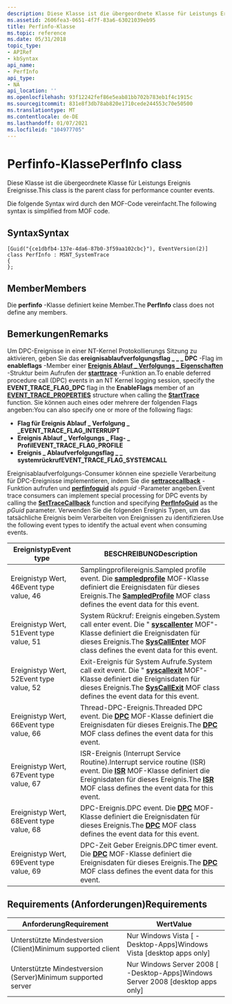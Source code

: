 ```yaml
---
description: Diese Klasse ist die übergeordnete Klasse für Leistungs Ereignis Ereignisse. Die folgende Syntax wird durch den MOF-Code vereinfacht.
ms.assetid: 2606fea3-0651-4f7f-83a6-63021039eb95
title: Perfinfo-Klasse
ms.topic: reference
ms.date: 05/31/2018
topic_type:
- APIRef
- kbSyntax
api_name:
- PerfInfo
api_type:
- NA
api_location: ''
ms.openlocfilehash: 93f12242fef86e5eab81bb702b783eb1f4c1915c
ms.sourcegitcommit: 831e8f3db78ab820e1710cede244553c70e50500
ms.translationtype: MT
ms.contentlocale: de-DE
ms.lasthandoff: 01/07/2021
ms.locfileid: "104977705"
---
```

# <a name="perfinfo-class"></a><span data-ttu-id="a36d0-104">Perfinfo-Klasse</span><span class="sxs-lookup"><span data-stu-id="a36d0-104">PerfInfo class</span></span>

<span data-ttu-id="a36d0-105">Diese Klasse ist die übergeordnete Klasse für Leistungs Ereignis Ereignisse.</span><span class="sxs-lookup"><span data-stu-id="a36d0-105">This class is the parent class for performance counter events.</span></span>

<span data-ttu-id="a36d0-106">Die folgende Syntax wird durch den MOF-Code vereinfacht.</span><span class="sxs-lookup"><span data-stu-id="a36d0-106">The following syntax is simplified from MOF code.</span></span>

## <a name="syntax"></a><span data-ttu-id="a36d0-107">Syntax</span><span class="sxs-lookup"><span data-stu-id="a36d0-107">Syntax</span></span>

``` syntax
[Guid("{ce1dbfb4-137e-4da6-87b0-3f59aa102cbc}"), EventVersion(2)]
class PerfInfo : MSNT_SystemTrace
{
};
```

## <a name="members"></a><span data-ttu-id="a36d0-108">Member</span><span class="sxs-lookup"><span data-stu-id="a36d0-108">Members</span></span>

<span data-ttu-id="a36d0-109">Die **perfinfo** -Klasse definiert keine Member.</span><span class="sxs-lookup"><span data-stu-id="a36d0-109">The **PerfInfo** class does not define any members.</span></span>

## <a name="remarks"></a><span data-ttu-id="a36d0-110">Bemerkungen</span><span class="sxs-lookup"><span data-stu-id="a36d0-110">Remarks</span></span>

<span data-ttu-id="a36d0-111">Um DPC-Ereignisse in einer NT-Kernel Protokollierungs Sitzung zu aktivieren, geben Sie das **ereignisablaufverfolgungsflag \_ \_ \_ DPC** -Flag im **enableflags** -Member einer [**Ereignis Ablauf \_ Verfolgungs \_ Eigenschaften**](/windows/win32/api/evntrace/ns-evntrace-event_trace_properties) -Struktur beim Aufrufen der [**starttrace**](/windows/win32/api/evntrace/nf-evntrace-starttracea) -Funktion an.</span><span class="sxs-lookup"><span data-stu-id="a36d0-111">To enable deferred procedure call (DPC) events in an NT Kernel logging session, specify the **EVENT\_TRACE\_FLAG\_DPC** flag in the **EnableFlags** member of an [**EVENT\_TRACE\_PROPERTIES**](/windows/win32/api/evntrace/ns-evntrace-event_trace_properties) structure when calling the [**StartTrace**](/windows/win32/api/evntrace/nf-evntrace-starttracea) function.</span></span> <span data-ttu-id="a36d0-112">Sie können auch eines oder mehrere der folgenden Flags angeben:</span><span class="sxs-lookup"><span data-stu-id="a36d0-112">You can also specify one or more of the following flags:</span></span>

-   <span data-ttu-id="a36d0-113">**Flag für Ereignis Ablauf \_ Verfolgung \_ \_**</span><span class="sxs-lookup"><span data-stu-id="a36d0-113">**EVENT\_TRACE\_FLAG\_INTERRUPT**</span></span>
-   <span data-ttu-id="a36d0-114">**Ereignis Ablauf \_ Verfolgungs \_ Flag- \_ Profil**</span><span class="sxs-lookup"><span data-stu-id="a36d0-114">**EVENT\_TRACE\_FLAG\_PROFILE**</span></span>
-   <span data-ttu-id="a36d0-115">**Ereignis \_ Ablaufverfolgungsflag \_ \_ systemrückruf**</span><span class="sxs-lookup"><span data-stu-id="a36d0-115">**EVENT\_TRACE\_FLAG\_SYSTEMCALL**</span></span>

<span data-ttu-id="a36d0-116">Ereignisablaufverfolgungs-Consumer können eine spezielle Verarbeitung für DPC-Ereignisse implementieren, indem Sie die [**settracecallback**](/windows/win32/api/evntrace/nf-evntrace-settracecallback) -Funktion aufrufen und [**perfinfoguid**](nt-kernel-logger-constants.md) als *pguid* -Parameter angeben.</span><span class="sxs-lookup"><span data-stu-id="a36d0-116">Event trace consumers can implement special processing for DPC events by calling the [**SetTraceCallback**](/windows/win32/api/evntrace/nf-evntrace-settracecallback) function and specifying [**PerfInfoGuid**](nt-kernel-logger-constants.md) as the *pGuid* parameter.</span></span> <span data-ttu-id="a36d0-117">Verwenden Sie die folgenden Ereignis Typen, um das tatsächliche Ereignis beim Verarbeiten von Ereignissen zu identifizieren.</span><span class="sxs-lookup"><span data-stu-id="a36d0-117">Use the following event types to identify the actual event when consuming events.</span></span>



| <span data-ttu-id="a36d0-118">Ereignistyp</span><span class="sxs-lookup"><span data-stu-id="a36d0-118">Event type</span></span>           | <span data-ttu-id="a36d0-119">BESCHREIBUNG</span><span class="sxs-lookup"><span data-stu-id="a36d0-119">Description</span></span>                                                                                                          |
|----------------------|----------------------------------------------------------------------------------------------------------------------|
| <span data-ttu-id="a36d0-120">Ereignistyp Wert, 46</span><span class="sxs-lookup"><span data-stu-id="a36d0-120">Event type value, 46</span></span> | <span data-ttu-id="a36d0-121">Samplingprofilereignis.</span><span class="sxs-lookup"><span data-stu-id="a36d0-121">Sampled profile event.</span></span> <span data-ttu-id="a36d0-122">Die [**sampledprofile**](sampledprofile.md) MOF-Klasse definiert die Ereignisdaten für dieses Ereignis.</span><span class="sxs-lookup"><span data-stu-id="a36d0-122">The [**SampledProfile**](sampledprofile.md) MOF class defines the event data for this event.</span></span> |
| <span data-ttu-id="a36d0-123">Ereignistyp Wert, 51</span><span class="sxs-lookup"><span data-stu-id="a36d0-123">Event type value, 51</span></span> | <span data-ttu-id="a36d0-124">System Rückruf: Ereignis eingeben.</span><span class="sxs-lookup"><span data-stu-id="a36d0-124">System call enter event.</span></span> <span data-ttu-id="a36d0-125">Die " [**syscallenter**](syscallenter.md) MOF"-Klasse definiert die Ereignisdaten für dieses Ereignis.</span><span class="sxs-lookup"><span data-stu-id="a36d0-125">The [**SysCallEnter**](syscallenter.md) MOF class defines the event data for this event.</span></span>   |
| <span data-ttu-id="a36d0-126">Ereignistyp Wert, 52</span><span class="sxs-lookup"><span data-stu-id="a36d0-126">Event type value, 52</span></span> | <span data-ttu-id="a36d0-127">Exit-Ereignis für System Aufrufe.</span><span class="sxs-lookup"><span data-stu-id="a36d0-127">System call exit event.</span></span> <span data-ttu-id="a36d0-128">Die " [**syscallexit**](syscallexit.md) MOF"-Klasse definiert die Ereignisdaten für dieses Ereignis.</span><span class="sxs-lookup"><span data-stu-id="a36d0-128">The [**SysCallExit**](syscallexit.md) MOF class defines the event data for this event.</span></span>      |
| <span data-ttu-id="a36d0-129">Ereignistyp Wert, 66</span><span class="sxs-lookup"><span data-stu-id="a36d0-129">Event type value, 66</span></span> | <span data-ttu-id="a36d0-130">Thread-DPC-Ereignis.</span><span class="sxs-lookup"><span data-stu-id="a36d0-130">Threaded DPC event.</span></span> <span data-ttu-id="a36d0-131">Die [**DPC**](dpc.md) MOF-Klasse definiert die Ereignisdaten für dieses Ereignis.</span><span class="sxs-lookup"><span data-stu-id="a36d0-131">The [**DPC**](dpc.md) MOF class defines the event data for this event.</span></span>                          |
| <span data-ttu-id="a36d0-132">Ereignistyp Wert, 67</span><span class="sxs-lookup"><span data-stu-id="a36d0-132">Event type value, 67</span></span> | <span data-ttu-id="a36d0-133">ISR-Ereignis (Interrupt Service Routine).</span><span class="sxs-lookup"><span data-stu-id="a36d0-133">Interrupt service routine (ISR) event.</span></span> <span data-ttu-id="a36d0-134">Die [**ISR**](isr.md) MOF-Klasse definiert die Ereignisdaten für dieses Ereignis.</span><span class="sxs-lookup"><span data-stu-id="a36d0-134">The [**ISR**](isr.md) MOF class defines the event data for this event.</span></span>       |
| <span data-ttu-id="a36d0-135">Ereignistyp Wert, 68</span><span class="sxs-lookup"><span data-stu-id="a36d0-135">Event type value, 68</span></span> | <span data-ttu-id="a36d0-136">DPC-Ereignis.</span><span class="sxs-lookup"><span data-stu-id="a36d0-136">DPC event.</span></span> <span data-ttu-id="a36d0-137">Die [**DPC**](dpc.md) MOF-Klasse definiert die Ereignisdaten für dieses Ereignis.</span><span class="sxs-lookup"><span data-stu-id="a36d0-137">The [**DPC**](dpc.md) MOF class defines the event data for this event.</span></span>                                   |
| <span data-ttu-id="a36d0-138">Ereignistyp Wert, 69</span><span class="sxs-lookup"><span data-stu-id="a36d0-138">Event type value, 69</span></span> | <span data-ttu-id="a36d0-139">DPC-Zeit Geber Ereignis.</span><span class="sxs-lookup"><span data-stu-id="a36d0-139">DPC timer event.</span></span> <span data-ttu-id="a36d0-140">Die [**DPC**](dpc.md) MOF-Klasse definiert die Ereignisdaten für dieses Ereignis.</span><span class="sxs-lookup"><span data-stu-id="a36d0-140">The [**DPC**](dpc.md) MOF class defines the event data for this event.</span></span>                             |



 

## <a name="requirements"></a><span data-ttu-id="a36d0-141">Requirements (Anforderungen)</span><span class="sxs-lookup"><span data-stu-id="a36d0-141">Requirements</span></span>



| <span data-ttu-id="a36d0-142">Anforderung</span><span class="sxs-lookup"><span data-stu-id="a36d0-142">Requirement</span></span> | <span data-ttu-id="a36d0-143">Wert</span><span class="sxs-lookup"><span data-stu-id="a36d0-143">Value</span></span> |
|-------------------------------------|------------------------------------------------------|
| <span data-ttu-id="a36d0-144">Unterstützte Mindestversion (Client)</span><span class="sxs-lookup"><span data-stu-id="a36d0-144">Minimum supported client</span></span><br/> | <span data-ttu-id="a36d0-145">Nur Windows Vista \[ -Desktop-Apps\]</span><span class="sxs-lookup"><span data-stu-id="a36d0-145">Windows Vista \[desktop apps only\]</span></span><br/>       |
| <span data-ttu-id="a36d0-146">Unterstützte Mindestversion (Server)</span><span class="sxs-lookup"><span data-stu-id="a36d0-146">Minimum supported server</span></span><br/> | <span data-ttu-id="a36d0-147">Nur Windows Server 2008 \[ -Desktop-Apps\]</span><span class="sxs-lookup"><span data-stu-id="a36d0-147">Windows Server 2008 \[desktop apps only\]</span></span><br/> |



 

 
